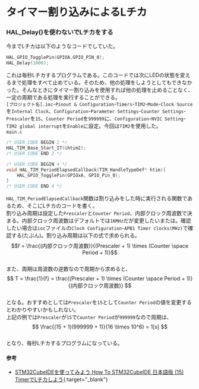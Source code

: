 # タイマー割り込みによるLチカ  

### HAL_Delay()を使わないでLチカをする  
今までLチカは以下のようなコードでしていた。  
```c
HAL_GPIO_TogglePin(GPIOA,GPIO_PIN_0);
HAL_Delay(1000);
```  
これは毎秒Lチカするプログラムである。このコードでは次にLEDの状態を変えるまで処理をすべて止めている。そのため、他の処理をしようとしてもできなかった。そんなときにタイマー割り込みを使用すれば他の処理を止めることなく、一定の周期である処理を実行することができる。  
`[プロジェクト名].ioc`-`Pinout & Configuration`-`Timers`-`TIM2`-`Mode`-`Clock Source`を`Internal Clock`、`Configuration`-`Parameter Settings`-`Counter Settings`-`Prescaler`を`15`、`Counter Period`を`999999`に、`Configuration`-`NVIC Setting`-`TIM2 global interrupt`を`Enable`に設定。今回は`TIM2`を使用した。  
`main.c`  
```c
/* USER CODE BEGIN 2 */
HAL_TIM_Base_Start_IT(&htim2);
/* USER CODE END 2 */

/* USER CODE BEGIN 4 */
void HAL_TIM_PeriodElapsedCallback(TIM_HandleTypeDef* htim){
	HAL_GPIO_TogglePin(GPIOxA, GPIO_Pin_0);
}
/* USER CODE END 4 */
```  
`HAL_TIM_PeriodElapsedCallback`関数は割り込みをした時に実行される関数であるため、そこにLチカのコードを書く。  
割り込み周期は設定した`Prescaler`と`Counter Period`、内部クロック周波数で決まる。内部クロック周波数はデフォルトでは`16MHz`だが変更したいまたは。確認したい場合は`ioc`ファイルの`Clock Configuration`-`APB1 Timer clocks(MHz)`で確認する(たぶん)。割り込み周期は以下の式で求められる。  
$$f = \frac{(内部クロック周波数)}{(Prescaler + 1) \times (Counter \space Period + 1)}$$  
また、周期は周波数の逆数なので周期から求めると、  
$$ T = \frac{1}{f} = \frac{(Prescaler + 1) \times (Counter \space Period + 1)}{(内部クロック周波数)} $$  
となる。おすすめとしては`Prescaler`を`15`として`Counter Period`の値を変更するとわかりやすいかもしれない。  
上記の例では`Prescaler`が`15`で`Counter Period`が`999999`なので周期は、  
$$ \frac{(15 + 1)(999999 + 1)}{16 \times 10^6} = 1[s] $$  
となり、毎秒Lチカするプログラムになっている。  

#### 参考  
* [STM32CubeIDEを使ってみよう How To STM32CubeIDE 日本語版 (15) TimerでLチカしよう](https://qiita.com/usashirou/items/e02b798b4bf1b92a4546){:target="_blank"}